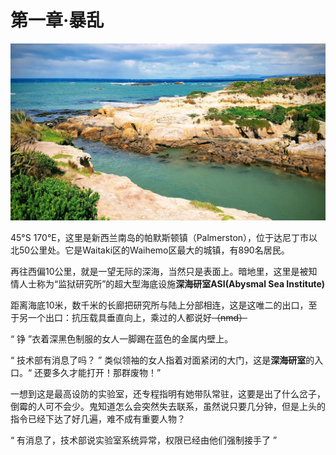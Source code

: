 # 第一章·暴乱

![&#x5E15;&#x9ED8;&#x65AF;&#x987F;&#x9547;&#xFF08;Palmerston&#xFF09;&#x897F;&#x8FB9;&#x7684;&#x6D77;&#x5CB8;](../../.gitbook/assets/20180926_120230-effects.jpg)

45°S 170°E，这里是新西兰南岛的帕默斯顿镇（Palmerston），位于达尼丁市以北50公里处。它是Waitaki区的Waihemo区最大的城镇，有890名居民。

再往西偏10公里，就是一望无际的深海，当然只是表面上。暗地里，这里是被知情人士称为“监狱研究所”的超大型海底设施**深海研室ASI\(Abysmal Sea Institute\)**

距离海底10米，数千米的长廊把研究所与陆上分部相连，这是这唯二的出口，至于另一个出口：抗压载具垂直向上，乘过的人都说好~~（nmd）~~

“ 铮 ”衣着深黑色制服的女人一脚踢在蓝色的金属内壁上。

“ 技术部有消息了吗？ ” 类似领袖的女人指着对面紧闭的大门，这是**深海研室**的入口。“ 还要多久才能打开！那群废物！” 

一想到这是最高设防的实验室，还专程指明有她带队常驻，这要是出了什么岔子，倒霉的人可不会少。鬼知道怎么会突然失去联系，虽然说只要几分钟，但是上头的指令已经下达了好几遍，难不成有重要人物？

“ 有消息了，技术部说实验室系统异常，权限已经由他们强制接手了 ”




